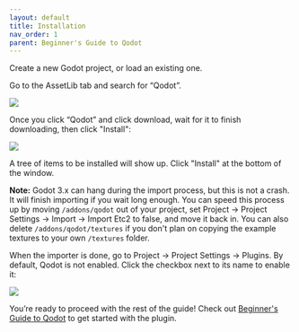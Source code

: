 ```yaml
---
layout: default
title: Installation
nav_order: 1
parent: Beginner's Guide to Qodot
---
```


Create a new Godot project, or load an existing one.

Go to the AssetLib tab and search for “Qodot”.

![](../images/install-assetlib.png)

Once you click “Qodot” and click download, wait for it to finish downloading, then click "Install":

![](../images/install-plugin.png)

A tree of items to be installed will show up. Click "Install" at the bottom of the window.

**Note:** Godot 3.x can hang during the import process, but this is not a crash. It will finish importing if you wait long enough. You can speed this process up by moving `/addons/qodot` out of your project, set Project -> Project Settings -> Import -> Import Etc2 to false, and move it back in. You can also delete `/addons/qodot/textures` if you don't plan on copying the example textures to your own `/textures` folder.

When the importer is done, go to Project → Project Settings -> Plugins. By default, Qodot is not enabled. Click the checkbox next to its name to enable it:

![](../images/install-plugin-enable.png)

You’re ready to proceed with the rest of the guide! Check out [Beginner's Guide to Qodot](beginner's-guide-to-qodot) to get started with the plugin.